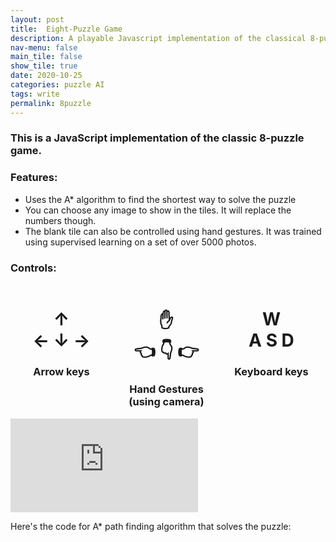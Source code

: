 ```yaml
---
layout: post
title:  Eight-Puzzle Game
description: A playable Javascript implementation of the classical 8-puzzle game that can also be solved using AI if you're stuck
nav-menu: false
main_tile: false
show_tile: true
date: 2020-10-25
categories: puzzle AI
tags: write
permalink: 8puzzle
---
```


### This is a JavaScript implementation of the classic 8-puzzle game.
### Features:
* Uses the A* algorithm to find the shortest way to solve the puzzle
* You can choose any image to show in the tiles. It will replace the numbers though.
* The blank tile can also be controlled using hand gestures. It was trained using supervised learning on a set of over 5000 photos.


### Controls:
<div style="display:flex">
    <div style="flex:1;padding:0 1% 0 0">
        <h1>
            <div ALIGN=Center>
                ↑
            </div>
            <div ALIGN=Center>
                ←  ↓  →
            </div>
        </h1>
        <h3>
            <div ALIGN=Center>
                Arrow keys
            </div>
        </h3>
    </div>
    <div style="flex:1;padding:0 1% 0 0">
        <h1>
            <div ALIGN=Center>
                ✋
            </div>
            <div ALIGN=Center>
                👈 👇 👉
            </div>
        </h1>
        <h3>
            <div ALIGN=Center>
                Hand Gestures (using camera)
            </div>
        </h3>
    </div>
    <div style="flex:1;padding:0 1% 0 0">
        <h1>
            <div ALIGN=Center>
                W
            </div>
            <div ALIGN=Center>
                A  S  D
            </div>
        </h1>
        <h3>
            <div ALIGN=Center>
                Keyboard keys
            </div>
        </h3>
    </div>
</div>

<style> iframe{ border: none; } </style>
<div class="videoWrapper" style="--aspect-ratio: 2 / 4;">
    <iframe 
        src="https://tahsintariq.github.io/p5js/P5_Sketches/P5_Web_Collection/EightPuzzle"
        data-position="center center">
    </iframe>
</div>
<p>
</p>

Here's the code for A* path finding algorithm that solves the puzzle:
<style>
    @import url('https://cdn.rawgit.com/lonekorean/gist-syntax-themes/848d6580/stylesheets/monokai.css');
    @import url('https://fonts.googleapis.com/css?family=Open+Sans');
  .gist-file
  .gist-data {max-height: 700px; max-width: auto;}
  .gistContainer {width: 75%; margin: 0 auto;}
</style>
<div class = "gistContainer">
<script src="https://gist.github.com/TahsinTariq/5c4ba6b74dd1279f6d4bcfea6a3cbefd.js"></script>
</div>
